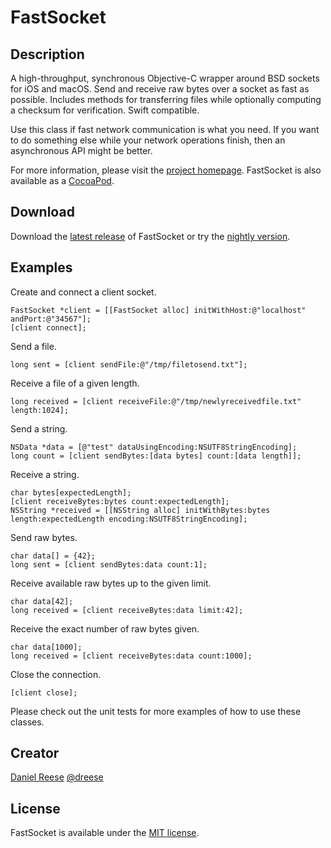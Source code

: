 FastSocket
===============

Description
---------------

A high-throughput, synchronous Objective-C wrapper around BSD sockets for iOS and macOS.
Send and receive raw bytes over a socket as fast as possible. Includes methods
for transferring files while optionally computing a checksum for verification.
Swift compatible.

Use this class if fast network communication is what you need. If you want to
do something else while your network operations finish, then an asynchronous
API might be better.

For more information, please visit the [project homepage](http://github.com/dreese/FastSocket).
FastSocket is also available as a [CocoaPod](http://cocoapods.org/?q=fastsocket).

Download
---------------

Download the [latest release](https://github.com/dreese/FastSocket/releases) of FastSocket or try the [nightly version](https://github.com/dreese/FastSocket/archive/master.zip).

Examples
---------------

Create and connect a client socket.

	FastSocket *client = [[FastSocket alloc] initWithHost:@"localhost" andPort:@"34567"];
	[client connect];

Send a file.

	long sent = [client sendFile:@"/tmp/filetosend.txt"];

Receive a file of a given length.

	long received = [client receiveFile:@"/tmp/newlyreceivedfile.txt" length:1024];

Send a string.

	NSData *data = [@"test" dataUsingEncoding:NSUTF8StringEncoding];
	long count = [client sendBytes:[data bytes] count:[data length]];

Receive a string.

	char bytes[expectedLength];
	[client receiveBytes:bytes count:expectedLength];
	NSString *received = [[NSString alloc] initWithBytes:bytes length:expectedLength encoding:NSUTF8StringEncoding];

Send raw bytes.

	char data[] = {42};
	long sent = [client sendBytes:data count:1];

Receive available raw bytes up to the given limit.

	char data[42];
	long received = [client receiveBytes:data limit:42];

Receive the exact number of raw bytes given.

	char data[1000];
	long received = [client receiveBytes:data count:1000];

Close the connection.

	[client close];

Please check out the unit tests for more examples of how to use these classes.

Creator
---------------

[Daniel Reese](http://www.danielreese.com/)
[@dreese](http://twitter.com/dreese)

License
---------------

FastSocket is available under the [MIT license](http://opensource.org/licenses/MIT).
